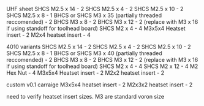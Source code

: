 UHF sheet
SHCS M2.5 x 14 - 2
SHCS M2.5 x 4 - 2
SHCS M2.5 x 10 - 2
SHCS M2.5 x 8 - 1
BHCS or SHCS M3 x 35 (partially threaded reccomended) - 2
BHCS M3 x 8 - 2
BHCS M3 x 12 - 2 (replace with M3 x 16 if using standoff for toolhead board)
SHCS M2 x 4 - 4
M3x5x4 Heatset insert - 2
M2x4 heatset insert - 4


4010 variants
SHCS M2.5 x 14 - 2
SHCS M2.5 x 4 - 2
SHCS M2.5 x 10 - 2
SHCS M2.5 x 8 - 1
BHCS or SHCS M3 x 40 (partially threaded reccomended) - 2
BHCS M3 x 8 - 2
BHCS M3 x 12 - 2 (replace with M3 x 16 if using standoff for toolhead board)
SHCS M2 x 4 - 4
SHCS M2 x 12 - 4
M2 Hex Nut - 4
M3x5x4 Heatset insert - 2
M2x2 heatset insert - 2

custom v0.1 carraige
M3x5x4 heatset insert - 2
M2x3x2 heatset insert - 2

need to verify heatset insert sizes. M3 are standard voron size
